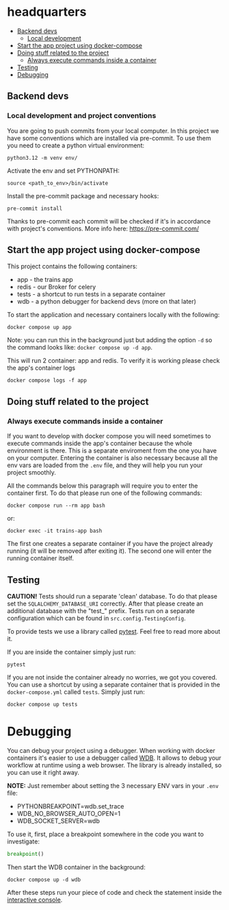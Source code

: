 # headquarters

* [Backend devs](#backend-devs)
  * [Local development](#local-development-and-project-conventions)
* [Start the app project using docker-compose](#start-the-app-project-using-docker-compose)
* [Doing stuff related to the project](#doing-stuff-related-to-the-project)
  * [Always execute commands inside a container](#always-execute-commands-inside-a-container)
* [Testing](#testing)
* [Debugging](#debugging)


## Backend devs
### Local development and project conventions
You are going to push commits from your local computer.
In this project we have some conventions which are installed via pre-commit.
To use them you need to create a python virtual environment:
```shell
python3.12 -m venv env/
```

Activate the env and set PYTHONPATH:
```shell
source <path_to_env>/bin/activate
```

Install the pre-commit package and necessary hooks:
```shell
pre-commit install
```

Thanks to pre-commit each commit will be checked if it's in accordance with
project's conventions. More info here: https://pre-commit.com/


## Start the app project using docker-compose
This project contains the following containers:
- app - the trains app
- redis - our Broker for celery
- tests - a shortcut to run tests in a separate container
- wdb - a python debugger for backend devs (more on that later)

To start the application and necessary containers locally with the following:
```shell
docker compose up app
```
Note: you can run this in the background just but adding the option `-d` so the command looks like:
`docker compose up -d app`.

This will run 2 container: app and redis. To verify it is working please check the app's container logs
```shell
docker compose logs -f app
```


## Doing stuff related to the project
### Always execute commands inside a container
If you want to develop with docker compose you will need sometimes to execute commands
inside the app's container because the whole environment is there. This is a separate enviroment from the
one you have on your computer. Entering the container is also necessary because all the env vars are loaded
from the `.env` file, and they will help you run your project smoothly.

All the commands below this paragraph will require you to enter the container first. To do that
please run one of the following commands:
```shell
docker compose run --rm app bash
```
or:
```shell
docker exec -it trains-app bash
```

The first one creates a separate container if you have the project already running (it will be removed after
exiting it). The second one will enter the running container itself.


## Testing
**CAUTION!** Tests should run a separate 'clean' database. To do that please set the
`SQLALCHEMY_DATABASE_URI` correctly. After that please create an additional database with the "test_" prefix.
Tests run on a separate configuration which can be found in `src.config.TestingConfig`.

To provide tests we use a library called [pytest](https://docs.pytest.org/en/8.0.x/). Feel free to read more about it.

If you are inside the container simply just run:
```shell
pytest
```
If you are not inside the container already no worries, we got you covered. You can use a shortcut by using a separate
container that is provided in the `docker-compose.yml` called `tests`. Simply just run:
```shell
docker compose up tests
```

# Debugging
You can debug your project using a debugger. When working with docker containers it's easier to use
a debugger called [WDB](https://github.com/Kozea/wdb). It allows to debug your workflow at runtime
using a web browser. The library is already installed, so you can use it right away.

**NOTE:** Just remember about setting the 3 necessary ENV vars in your `.env` file:
* PYTHONBREAKPOINT=wdb.set_trace
* WDB_NO_BROWSER_AUTO_OPEN=1
* WDB_SOCKET_SERVER=wdb

To use it, first, place a breakpoint somewhere in the code you want to investigate:
```python
breakpoint()
```
Then start the WDB container in the background:
```shell
docker compose up -d wdb
```

After these steps run your piece of code and check the statement inside the
[interactive console](http://127.0.0.1:1984/).
